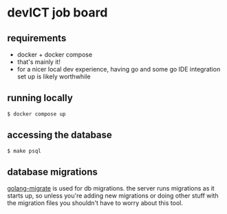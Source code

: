 # devICT job board

## requirements

- docker + docker compose
- that's mainly it!
- for a nicer local dev experience, having go and some go IDE integration set up is likely worthwhile

## running locally

```
$ docker compose up
```

## accessing the database

```
$ make psql
```

## database migrations

[golang-migrate](https://github.com/golang-migrate/migrate) is used for db migrations. the server runs migrations as it starts up, so unless you're adding new migrations or doing other stuff with the migration files you shouldn't have to worry about this tool.

